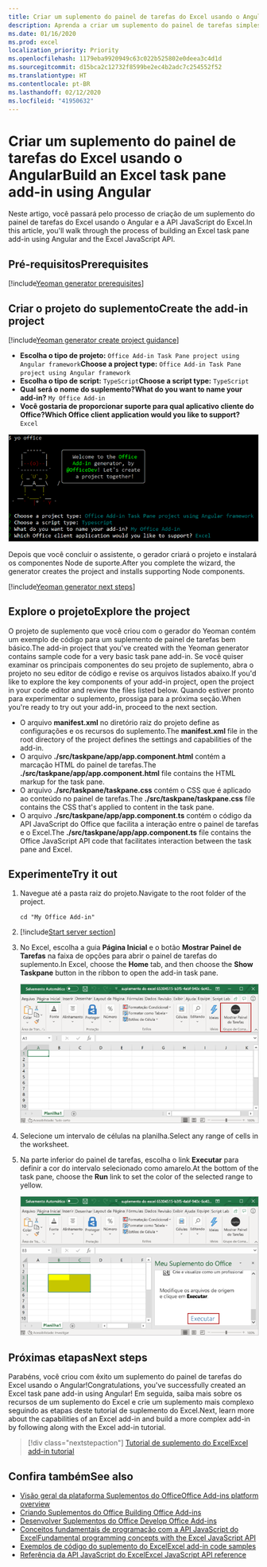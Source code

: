 ```yaml
---
title: Criar um suplemento do painel de tarefas do Excel usando o Angular
description: Aprenda a criar um suplemento do painel de tarefas simples do Excel usando a API do Office JS e o lado a lado.
ms.date: 01/16/2020
ms.prod: excel
localization_priority: Priority
ms.openlocfilehash: 1179eba9920949c63c022b525802e0deea3c4d1d
ms.sourcegitcommit: d15bca2c12732f8599be2ec4b2adc7c254552f52
ms.translationtype: HT
ms.contentlocale: pt-BR
ms.lasthandoff: 02/12/2020
ms.locfileid: "41950632"
---
```

# <a name="build-an-excel-task-pane-add-in-using-angular"></a><span data-ttu-id="1ce7e-103">Criar um suplemento do painel de tarefas do Excel usando o Angular</span><span class="sxs-lookup"><span data-stu-id="1ce7e-103">Build an Excel task pane add-in using Angular</span></span>

<span data-ttu-id="1ce7e-104">Neste artigo, você passará pelo processo de criação de um suplemento do painel de tarefas do Excel usando o Angular e a API JavaScript do Excel.</span><span class="sxs-lookup"><span data-stu-id="1ce7e-104">In this article, you'll walk through the process of building an Excel task pane add-in using Angular and the Excel JavaScript API.</span></span>

## <a name="prerequisites"></a><span data-ttu-id="1ce7e-105">Pré-requisitos</span><span class="sxs-lookup"><span data-stu-id="1ce7e-105">Prerequisites</span></span>

[!include[Yeoman generator prerequisites](../includes/quickstart-yo-prerequisites.md)]

## <a name="create-the-add-in-project"></a><span data-ttu-id="1ce7e-106">Criar o projeto do suplemento</span><span class="sxs-lookup"><span data-stu-id="1ce7e-106">Create the add-in project</span></span>

[!include[Yeoman generator create project guidance](../includes/yo-office-command-guidance.md)]

- <span data-ttu-id="1ce7e-107">**Escolha o tipo de projeto:** `Office Add-in Task Pane project using Angular framework`</span><span class="sxs-lookup"><span data-stu-id="1ce7e-107">**Choose a project type:** `Office Add-in Task Pane project using Angular framework`</span></span>
- <span data-ttu-id="1ce7e-108">**Escolha o tipo de script:** `TypeScript`</span><span class="sxs-lookup"><span data-stu-id="1ce7e-108">**Choose a script type:** `TypeScript`</span></span>
- <span data-ttu-id="1ce7e-109">**Qual será o nome do suplemento?**</span><span class="sxs-lookup"><span data-stu-id="1ce7e-109">**What do you want to name your add-in?**</span></span> `My Office Add-in`
- <span data-ttu-id="1ce7e-110">**Você gostaria de proporcionar suporte para qual aplicativo cliente do Office?**</span><span class="sxs-lookup"><span data-stu-id="1ce7e-110">**Which Office client application would you like to support?**</span></span> `Excel`

![Gerador do Yeoman](../images/yo-office-excel-angular-2.png)

<span data-ttu-id="1ce7e-112">Depois que você concluir o assistente, o gerador criará o projeto e instalará os componentes Node de suporte.</span><span class="sxs-lookup"><span data-stu-id="1ce7e-112">After you complete the wizard, the generator creates the project and installs supporting Node components.</span></span>

[!include[Yeoman generator next steps](../includes/yo-office-next-steps.md)]

## <a name="explore-the-project"></a><span data-ttu-id="1ce7e-113">Explore o projeto</span><span class="sxs-lookup"><span data-stu-id="1ce7e-113">Explore the project</span></span>

<span data-ttu-id="1ce7e-114">O projeto de suplemento que você criou com o gerador do Yeoman contém um exemplo de código para um suplemento de painel de tarefas bem básico.</span><span class="sxs-lookup"><span data-stu-id="1ce7e-114">The add-in project that you've created with the Yeoman generator contains sample code for a very basic task pane add-in.</span></span> <span data-ttu-id="1ce7e-115">Se você quiser examinar os principais componentes do seu projeto de suplemento, abra o projeto no seu editor de código e revise os arquivos listados abaixo.</span><span class="sxs-lookup"><span data-stu-id="1ce7e-115">If you'd like to explore the key components of your add-in project, open the project in your code editor and review the files listed below.</span></span> <span data-ttu-id="1ce7e-116">Quando estiver pronto para experimentar o suplemento, prossiga para a próxima seção.</span><span class="sxs-lookup"><span data-stu-id="1ce7e-116">When you're ready to try out your add-in, proceed to the next section.</span></span>

- <span data-ttu-id="1ce7e-117">O arquivo **manifest.xml** no diretório raiz do projeto define as configurações e os recursos do suplemento.</span><span class="sxs-lookup"><span data-stu-id="1ce7e-117">The **manifest.xml** file in the root directory of the project defines the settings and capabilities of the add-in.</span></span>
- <span data-ttu-id="1ce7e-118">O arquivo **./src/taskpane/app/app.component.html** contém a marcação HTML do painel de tarefas.</span><span class="sxs-lookup"><span data-stu-id="1ce7e-118">The **./src/taskpane/app/app.component.html** file contains the HTML markup for the task pane.</span></span>
- <span data-ttu-id="1ce7e-119">O arquivo **./src/taskpane/taskpane.css** contém o CSS que é aplicado ao conteúdo no painel de tarefas.</span><span class="sxs-lookup"><span data-stu-id="1ce7e-119">The **./src/taskpane/taskpane.css** file contains the CSS that's applied to content in the task pane.</span></span>
- <span data-ttu-id="1ce7e-120">O arquivo **./src/taskpane/app/app.component.ts** contém o código da API JavaScript do Office que facilita a interação entre o painel de tarefas e o Excel.</span><span class="sxs-lookup"><span data-stu-id="1ce7e-120">The **./src/taskpane/app/app.component.ts** file contains the Office JavaScript API code that facilitates interaction between the task pane and Excel.</span></span>

## <a name="try-it-out"></a><span data-ttu-id="1ce7e-121">Experimente</span><span class="sxs-lookup"><span data-stu-id="1ce7e-121">Try it out</span></span>

1. <span data-ttu-id="1ce7e-122">Navegue até a pasta raiz do projeto.</span><span class="sxs-lookup"><span data-stu-id="1ce7e-122">Navigate to the root folder of the project.</span></span>

    ```command&nbsp;line
    cd "My Office Add-in"
    ```

2. [!include[Start server section](../includes/quickstart-yo-start-server-excel.md)] 

3. <span data-ttu-id="1ce7e-123">No Excel, escolha a guia **Página Inicial** e o botão **Mostrar Painel de Tarefas** na faixa de opções para abrir o painel de tarefas do suplemento.</span><span class="sxs-lookup"><span data-stu-id="1ce7e-123">In Excel, choose the **Home** tab, and then choose the **Show Taskpane** button in the ribbon to open the add-in task pane.</span></span>

    ![Botão do suplemento do Excel](../images/excel-quickstart-addin-3b.png)

4. <span data-ttu-id="1ce7e-125">Selecione um intervalo de células na planilha.</span><span class="sxs-lookup"><span data-stu-id="1ce7e-125">Select any range of cells in the worksheet.</span></span>

5. <span data-ttu-id="1ce7e-126">Na parte inferior do painel de tarefas, escolha o link **Executar** para definir a cor do intervalo selecionado como amarelo.</span><span class="sxs-lookup"><span data-stu-id="1ce7e-126">At the bottom of the task pane, choose the **Run** link to set the color of the selected range to yellow.</span></span>

    ![Suplemento do Excel](../images/excel-quickstart-addin-3c.png)

## <a name="next-steps"></a><span data-ttu-id="1ce7e-128">Próximas etapas</span><span class="sxs-lookup"><span data-stu-id="1ce7e-128">Next steps</span></span>

<span data-ttu-id="1ce7e-129">Parabéns, você criou com êxito um suplemento do painel de tarefas do Excel usando o Angular!</span><span class="sxs-lookup"><span data-stu-id="1ce7e-129">Congratulations, you've successfully created an Excel task pane add-in using Angular!</span></span> <span data-ttu-id="1ce7e-130">Em seguida, saiba mais sobre os recursos de um suplemento do Excel e crie um suplemento mais complexo seguindo as etapas deste tutorial de suplemento do Excel.</span><span class="sxs-lookup"><span data-stu-id="1ce7e-130">Next, learn more about the capabilities of an Excel add-in and build a more complex add-in by following along with the Excel add-in tutorial.</span></span>

> [!div class="nextstepaction"]
> [<span data-ttu-id="1ce7e-131">Tutorial de suplemento do Excel</span><span class="sxs-lookup"><span data-stu-id="1ce7e-131">Excel add-in tutorial</span></span>](../tutorials/excel-tutorial.md)

## <a name="see-also"></a><span data-ttu-id="1ce7e-132">Confira também</span><span class="sxs-lookup"><span data-stu-id="1ce7e-132">See also</span></span>

* [<span data-ttu-id="1ce7e-133">Visão geral da plataforma Suplementos do Office</span><span class="sxs-lookup"><span data-stu-id="1ce7e-133">Office Add-ins platform overview</span></span>](../overview/office-add-ins.md)
* [<span data-ttu-id="1ce7e-134">Criando Suplementos do Office </span><span class="sxs-lookup"><span data-stu-id="1ce7e-134">Building Office Add-ins</span></span>](../overview/office-add-ins-fundamentals.md)
* [<span data-ttu-id="1ce7e-135">Desenvolver Suplementos do Office </span><span class="sxs-lookup"><span data-stu-id="1ce7e-135">Develop Office Add-ins</span></span>](../develop/develop-overview.md)
* [<span data-ttu-id="1ce7e-136">Conceitos fundamentais de programação com a API JavaScript do Excel</span><span class="sxs-lookup"><span data-stu-id="1ce7e-136">Fundamental programming concepts with the Excel JavaScript API</span></span>](../excel/excel-add-ins-core-concepts.md)
* [<span data-ttu-id="1ce7e-137">Exemplos de código do suplemento do Excel</span><span class="sxs-lookup"><span data-stu-id="1ce7e-137">Excel add-in code samples</span></span>](https://developer.microsoft.com/office/gallery/?filterBy=Samples,Excel)
* [<span data-ttu-id="1ce7e-138">Referência da API JavaScript do Excel</span><span class="sxs-lookup"><span data-stu-id="1ce7e-138">Excel JavaScript API reference</span></span>](/office/dev/add-ins/reference/overview/excel-add-ins-reference-overview)
